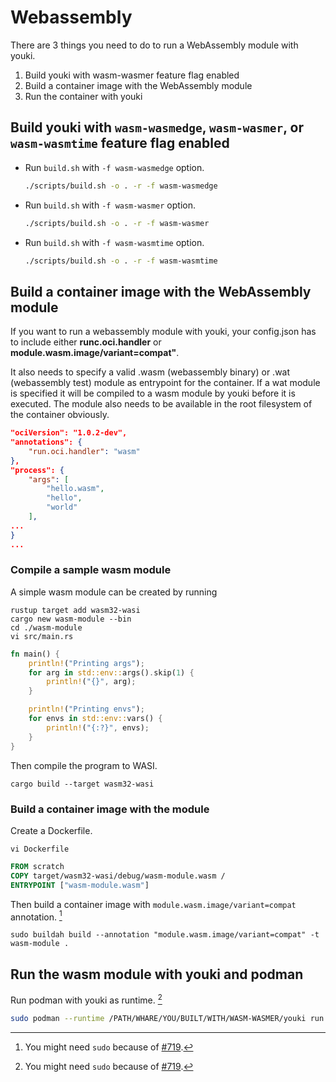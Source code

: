 # Webassembly

There are 3 things you need to do to run a WebAssembly module with youki.

1. Build youki with wasm-wasmer feature flag enabled
2. Build a container image with the WebAssembly module
3. Run the container with youki

## Build youki with `wasm-wasmedge`, `wasm-wasmer`, or `wasm-wasmtime` feature flag enabled

- Run `build.sh` with `-f wasm-wasmedge` option.

    ```bash
    ./scripts/build.sh -o . -r -f wasm-wasmedge
    ```

- Run `build.sh` with `-f wasm-wasmer` option.

    ```bash
    ./scripts/build.sh -o . -r -f wasm-wasmer
    ```

- Run `build.sh` with `-f wasm-wasmtime` option.

    ```bash
    ./scripts/build.sh -o . -r -f wasm-wasmtime
    ```

## Build a container image with the WebAssembly module

If you want to run a webassembly module with youki, your config.json has to include either **runc.oci.handler** or **module.wasm.image/variant=compat"**.

It also needs to specify a valid .wasm (webassembly binary) or .wat (webassembly test) module as entrypoint for the container. If a wat module is specified it will be compiled to a wasm module by youki before it is executed. The module also needs to be available in the root filesystem of the container obviously.

```json
"ociVersion": "1.0.2-dev",
"annotations": {
    "run.oci.handler": "wasm"
},
"process": {
    "args": [
        "hello.wasm",
        "hello",
        "world"
    ],
...
}
...
```

### Compile a sample wasm module

A simple wasm module can be created by running

```console
rustup target add wasm32-wasi
cargo new wasm-module --bin
cd ./wasm-module
vi src/main.rs
```

```rust
fn main() {
    println!("Printing args");
    for arg in std::env::args().skip(1) {
        println!("{}", arg);
    }

    println!("Printing envs");
    for envs in std::env::vars() {
        println!("{:?}", envs);
    }  
}
```

Then compile the program to WASI.

```console
cargo build --target wasm32-wasi
```

### Build a container image with the module

Create a Dockerfile.

```console
vi Dockerfile
```

```Dockerfile
FROM scratch
COPY target/wasm32-wasi/debug/wasm-module.wasm /
ENTRYPOINT ["wasm-module.wasm"]
```

Then build a container image with `module.wasm.image/variant=compat` annotation. [^1]

```console
sudo buildah build --annotation "module.wasm.image/variant=compat" -t wasm-module .
```

## Run the wasm module with youki and podman

Run podman with youki as runtime. [^1]

```bash
sudo podman --runtime /PATH/WHARE/YOU/BUILT/WITH/WASM-WASMER/youki run localhost/wasm-module 1 2 3
```

[^1]: You might need `sudo` because of [#719](https://github.com/containers/youki/issues/719).
